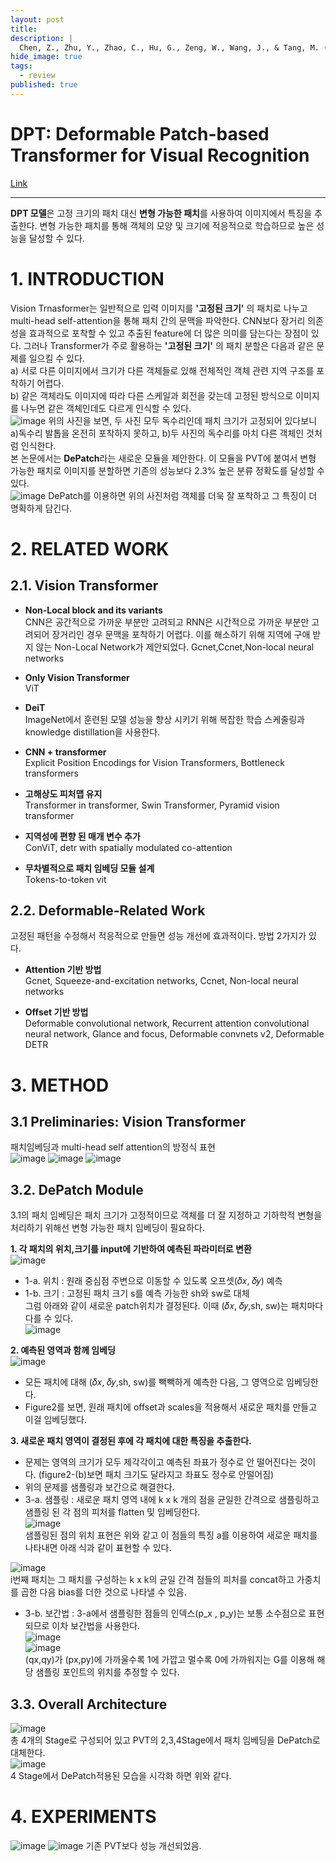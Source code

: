 ```yaml
---
layout: post
title: 
description: |
  Chen, Z., Zhu, Y., Zhao, C., Hu, G., Zeng, W., Wang, J., & Tang, M. (2021, October). Dpt: Deformable patch-based transformer for visual recognition. In Proceedings of the 29th ACM International Conference on Multimedia (pp. 2899-2907).
hide_image: true
tags:
  - review
published: true
---
```


# DPT: Deformable Patch-based Transformer for Visual Recognition
[Link](https://arxiv.org/abs/2107.14467)
* * *
**DPT 모델**은 고정 크기의 패치 대신 **변형 가능한 패치**를 사용하여 이미지에서 특징을 추출한다. 변형 가능한 패치를 통해
객체의 모양 및 크기에 적응적으로 학습하므로 높은 성능을 달성할 수 있다.

# 1. INTRODUCTION
Vision Trnasformer는 일반적으로 입력 이미지를 **'고정된 크기'** 의 패치로 나누고 multi-head self-attention을 통해 
패치 간의 문맥을 파악한다. CNN보다 장거리 의존성을 효과적으로 포착할 수 있고 추출된 feature에 더 많은 의미를 담는다는 장점이 있다.
그러나 Transformer가 주로 활용하는 **'고정된 크기'** 의 패치 분할은 다음과 같은 문제를 일으킬 수 있다.   
a) 서로 다른 이미지에서 크기가 다른 객체들로 있해 전체적인 객체 관련 지역 구조를 포착하기 어렵다.   
b) 같은 객체라도 이미지에 따라 다른 스케일과 회전을 갖는데 고정된 방식으로 이미지를 나누면 같은 객체인데도 다르게 인식할 수 있다.   
![image](https://user-images.githubusercontent.com/69246778/237038936-99a4b878-281d-4f7a-a1fd-adfc1de32420.png)
위의 사진을 보면, 두 사진 모두 독수리인데 패치 크기가 고정되어 있다보니 a)독수리 발톱을 온전히 포착하지 못하고, b)두 사진의 독수리를 
마치 다른 객체인 것처럼 인식한다.   
본 논문에서는 **DePatch**라는 새로운 모듈을 제안한다. 이 모듈을 PVT에 붙여서 변형 가능한 패치로 이미지를 분할하면 기존의 성능보다
2.3% 높은 분류 정확도를 달성할 수 있다.   
![image](https://user-images.githubusercontent.com/69246778/237039006-1905f92a-5c18-47b2-8d80-672e8e2ae917.png)
DePatch를 이용하면 위의 사진처럼 객체를 더욱 잘 포착하고 그 특징이 더 명확하게 담긴다. 



# 2. RELATED WORK
## 2.1. Vision Transformer
* **Non-Local block and its variants**   
CNN은 공간적으로 가까운 부분만 고려되고 RNN은 시간적으로 가까운 부분만 고려되어 장거리인 경우 문맥을 포착하기 어렵다. 
이를 해소하기 위해 지역에 구애 받지 않는 Non-Local Network가 제안되었다. Gcnet,Ccnet,Non-local neural networks   
   
* **Only Vision Transformer**   
ViT
   
* **DeiT**   
ImageNet에서 훈련된 모델 성능을 향상 시키기 위해 복잡한 학습 스케줄링과 knowledge distillation을 사용한다.   
   
* **CNN + transformer**   
Explicit Position Encodings for Vision Transformers, Bottleneck transformers   
   
* **고해상도 피처맵 유지**   
Transformer in transformer, Swin Transformer, Pyramid vision transformer   
   
* **지역성에 편향 된 매개 변수 추가**   
ConViT, detr with spatially modulated co-attention   
   
* **무차별적으로 패치 임베딩 모듈 설계**   
Tokens-to-token vit   

## 2.2. Deformable-Related Work
고정된 패턴을 수정해서 적응적으로 만들면 성능 개선에 효과적이다. 방법 2가지가 있다.   
* **Attention 기반 방법**   
Gcnet, Squeeze-and-excitation networks, Ccnet, Non-local neural networks   
   
* **Offset 기반 방법**   
Deformable convolutional network, Recurrent attention convolutional neural network, Glance and focus, Deformable convnets v2, Deformable DETR

# 3. METHOD
## 3.1 Preliminaries: Vision Transformer
패치임베딩과 multi-head self attention의 방정식 표현   
![image](https://github.com/Udayeon/Udayeon.github.io/assets/69246778/06343b97-d382-4efc-a870-061d0f5cef06)
![image](https://github.com/Udayeon/Udayeon.github.io/assets/69246778/c5b754d5-3f93-4b0b-84f1-f30860636a5a)
![image](https://github.com/Udayeon/Udayeon.github.io/assets/69246778/3867b034-73c5-4248-9316-543c2cb1c482)

## 3.2. DePatch Module
3.1의 패치 임베딩은 패치 크기가 고정적이므로 객체를 더 잘 지정하고 기하학적 변형을 처리하기 위해선 변형 가능한 패치 임베딩이 필요하다.   
   
**1. 각 패치의 위치,크기를 input에 기반하여 예측된 파라미터로 변환**   
![image](https://github.com/Udayeon/Udayeon.github.io/assets/69246778/9f7072e7-b756-41d4-b295-6d37ae2a3173)   
* 1-a. 위치 : 원래 중심점 주변으로 이동할 수 있도록 오프셋(𝛿𝑥, 𝛿𝑦) 예측   
* 1-b. 크기 : 고정된 패치 크기 s를 예측 가능한 sh와 sw로 대체   
그럼 아래와 같이 새로운 patch위치가 결정된다. 이때 (𝛿𝑥, 𝛿𝑦,sh, sw)는 패치마다 다를 수 있다.   
![image](https://github.com/Udayeon/Udayeon.github.io/assets/69246778/7eaa0772-8152-42c4-b5b5-fd57fd63416a)   
   
**2. 예측된 영역과 함께 임베딩**   
![image](https://github.com/Udayeon/Udayeon.github.io/assets/69246778/6193a70c-1095-433b-aed9-42ae3eb10939)   
* 모든 패치에 대해 (𝛿𝑥, 𝛿𝑦,sh, sw)를 빽빽하게 예측한 다음, 그 영역으로 임베딩한다.   
* Figure2를 보면, 원래 패치에 offset과 scales을 적용해서 새로운 패치를 만들고 이걸 임베딩했다.   
   
**3. 새로운 패치 영역이 결정된 후에 각 패치에 대한 특징을 추출한다.**   
* 문제는 영역의 크기가 모두 제각각이고 예측된 좌표가 정수로 안 떨어진다는 것이다. (figure2-(b)보면 패치 크기도 달라지고 좌표도 정수로 안떨어짐)   
* 위의 문제를 샘플링과 보간으로 해결한다.   
* 3-a. 샘플링 : 새로운 패치 영역 내에 k x k 개의 점을 균일한 간격으로 샘플링하고 샘플링 된 각 점의 피처를 flatten 및 임베딩한다.   
![image](https://github.com/Udayeon/Udayeon.github.io/assets/69246778/3f1f3a10-47d8-46fb-b1b2-e0bf7e631c5e)   
샘플링된 점의 위치 표현은 위와 같고 이 점들의 특징 a를 이용하여 새로운 패치를 나타내면 아래 식과 같이 표현할 수 있다.   
   
![image](https://github.com/Udayeon/Udayeon.github.io/assets/69246778/141f6f64-35e3-45e9-876b-a0cb7b8913e2)   
i번째 패치는 그 패치를 구성하는 k x k의 균일 간격 점들의 피처를 concat하고 가중치를 곱한 다음 bias를 더한 것으로 나타낼 수 있음.   
   
* 3-b. 보간법 : 3-a에서 샘플링한 점들의 인덱스(p_x , p_y)는 보통 소수점으로 표현되므로 이차 보간법을 사용한다.   
![image](https://github.com/Udayeon/Udayeon.github.io/assets/69246778/6493d505-32dd-4173-807e-0625cb89f926)      
![image](https://github.com/Udayeon/Udayeon.github.io/assets/69246778/e6095842-ee03-48ce-99d5-2cbd18dc56d8)   
(qx,qy)가 (px,py)에 가까울수록 1에 가깝고 멀수록 0에 가까워지는 G를 이용해 해당 샘플링 포인트의 위치를 추정할 수 있다.   
   
## 3.3.  Overall Architecture
![image](https://github.com/Udayeon/Udayeon.github.io/assets/69246778/1224b890-1626-4cf0-ba3b-64002b5136c3)   
총 4개의 Stage로 구성되어 있고 PVT의 2,3,4Stage에서 패치 임베딩을 DePatch로 대체한다.   
![image](https://github.com/Udayeon/Udayeon.github.io/assets/69246778/a5e63cfb-035b-4519-a4d1-18edc73edf34)   
4 Stage에서 DePatch적용된 모습을 시각화 하면 위와 같다. 

   
# 4. EXPERIMENTS
![image](https://github.com/Udayeon/Udayeon.github.io/assets/69246778/7540f3cc-160d-493e-948b-bf967d654e07)
![image](https://github.com/Udayeon/Udayeon.github.io/assets/69246778/7f4aa371-1ba0-4f78-aaa6-5d1aefc7f0d6)
기존 PVT보다 성능 개선되었음.
